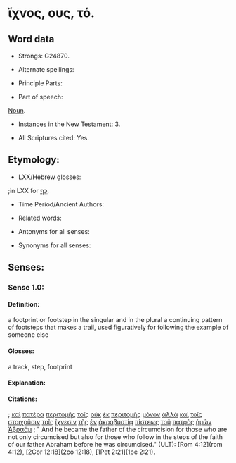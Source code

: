 # ἴχνος, ους, τό.

<!-- Status: S3=Needs2ndReview -->
<!-- Lexica used for edits: BDAG, LN, FFM, A-S  -->

## Word data

* Strongs: G24870.

* Alternate spellings:

* Principle Parts: 

* Part of speech: 

[Noun](http://ugg.readthedocs.io/en/latest/noun.html).

* Instances in the New Testament: 3.

* All Scriptures cited: Yes.

## Etymology: 

* LXX/Hebrew glosses: 

;in LXX for [כַּף](//en-uhal/H3709).

* Time Period/Ancient Authors: 

* Related words: 

* Antonyms for all senses:

* Synonyms for all senses: 

## Senses:

### Sense  1.0: 

#### Definition: 

a footprint or footstep in the singular and in the plural a continuing pattern of footsteps that makes a trail, used figuratively for following the example of someone else 

#### Glosses: 

a track, step, footprint

#### Explanation: 

#### Citations: 

; [καὶ](../G25320/01.md) [πατέρα](../G39620/01.md) [περιτομῆς](../G40610/01.md) [τοῖς](../G35880/01.md) [οὐκ](../G37560/01.md) [ἐκ](../G15370/01.md) [περιτομῆς](../G40610/01.md) [μόνον](../G34400/01.md) [ἀλλὰ](../G02350/01.md) [καὶ](../G25320/01.md) [τοῖς](../G35880/01.md) [στοιχοῦσιν](../G47480/01.md) [τοῖς](../G35880/01.md) [ἴχνεσιν](../G24870/01.md) [τῆς](../G35880/01.md) [ἐν](../G17220/01.md) [ἀκροβυστίᾳ](../G02030/01.md) [πίστεως](../G41020/01.md) [τοῦ](../G35880/01.md) [πατρὸς](../G39620/01.md) [ἡμῶν](../G14730/01.md) [Ἀβραάμ](../G00110/01.md)
; " And he became the father of the circumcision for those who are not only circumcised but also for those who follow in the steps of the faith of our father Abraham before he was circumcised." (ULT): 
[Rom 4:12](rom 4:12), [2Cor 12:18](2co 12:18), [1Pet 2:21](1pe 2:21). 
